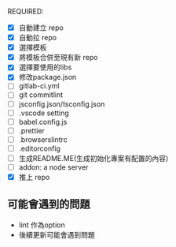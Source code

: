 REQUIRED:

- [x] 自動建立 repo
- [x] 自動拉 repo
- [x] 選擇模板
- [x] 將模板合併至現有新 repo
- [x] 選擇要使用的libs
- [x] 修改package.json
- [ ] gitlab-ci.yml
- [ ] git commitlint
- [ ] jsconfig.json/tsconfig.json
- [ ] .vscode setting
- [ ] babel.config.js
- [ ] .prettier
- [ ] .browserslintrc
- [ ] .editorconfig
- [ ] 生成README.ME(生成初始化專案有配置的內容)
- [ ] addon: a node server
- [x] 推上 repo

## 可能會遇到的問題

- lint 作為option
- 後續更新可能會遇到問題